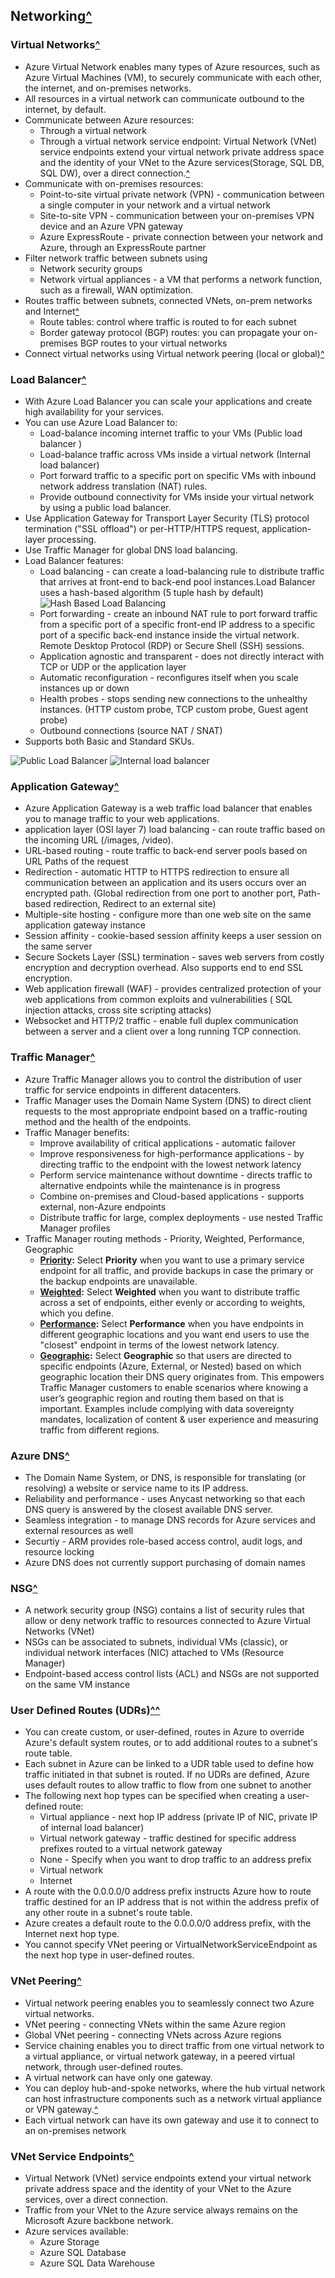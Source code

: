 ## Networking[^](https://docs.microsoft.com/en-us/azure/networking/networking-overview)


### Virtual Networks[^](https://docs.microsoft.com/en-us/azure/virtual-network/virtual-network-vnet-plan-design-arm)
* Azure Virtual Network enables many types of Azure resources, such as Azure Virtual Machines (VM), to securely communicate with each other, the internet, and on-premises networks.
* All resources in a virtual network can communicate outbound to the internet, by default.
* Communicate between Azure resources:
    * Through a virtual network
    * Through a virtual network service endpoint: Virtual Network (VNet) service endpoints extend your virtual network private address space and the identity of your VNet to the Azure services(Storage, SQL DB, SQL DW), over a direct connection.[^](https://docs.microsoft.com/en-us/azure/virtual-network/virtual-network-service-endpoints-overview)
* Communicate with on-premises resources:
    * Point-to-site virtual private network (VPN) - communication between a single computer in your network and a virtual network
    * Site-to-site VPN - communication between your on-premises VPN device and an Azure VPN gateway
    * Azure ExpressRoute - private connection between your network and Azure, through an ExpressRoute partner
* Filter network traffic between subnets using
    * Network security groups
    * Network virtual appliances - a VM that performs a network function, such as a firewall, WAN optimization.
* Routes traffic between subnets, connected VNets, on-prem networks and Internet[^](https://docs.microsoft.com/en-us/azure/virtual-network/virtual-networks-udr-overview)
    * Route tables: control where traffic is routed to for each subnet
    * Border gateway protocol (BGP) routes: you can propagate your on-premises BGP routes to your virtual networks
* Connect virtual networks using Virtual network peering (local or global)[^](https://docs.microsoft.com/en-us/azure/virtual-network/virtual-network-peering-overview)


### Load Balancer[^](https://docs.microsoft.com/en-us/azure/load-balancer/load-balancer-overview)
* With Azure Load Balancer you can scale your applications and create high availability for your services.
* You can use Azure Load Balancer to:
    * Load-balance incoming internet traffic to your VMs (Public load balancer
)
    * Load-balance traffic across VMs inside a virtual network (Internal load balancer)
    * Port forward traffic to a specific port on specific VMs with inbound network address translation (NAT) rules.
    * Provide outbound connectivity for VMs inside your virtual network by using a public load balancer.
* Use Application Gateway for Transport Layer Security (TLS) protocol termination ("SSL offload") or per-HTTP/HTTPS request, application-layer processing.
* Use Traffic Manager for global DNS load balancing.
* Load Balancer features:
    * Load balancing - can create a load-balancing rule to distribute traffic that arrives at front-end to back-end pool instances.Load Balancer uses a hash-based algorithm (5 tuple hash by default)
    ![Hash Based Load Balancing](https://docs.microsoft.com/en-us/azure/load-balancer/media/load-balancer-overview/load-balancer-distribution.png)
    * Port forwarding - create an inbound NAT rule to port forward traffic from a specific port of a specific front-end IP address to a specific port of a specific back-end instance inside the virtual network. Remote Desktop Protocol (RDP) or Secure Shell (SSH) sessions.
    * Application agnostic and transparent - does not directly interact with TCP or UDP or the application layer
    * Automatic reconfiguration - reconfigures itself when you scale instances up or down
    * Health probes - stops sending new connections to the unhealthy instances. (HTTP custom probe, TCP custom probe, Guest agent probe)
    * Outbound connections (source NAT / SNAT)
* Supports both Basic and Standard SKUs.

![Public Load Balancer](https://docs.microsoft.com/en-us/azure/load-balancer/media/load-balancer-overview/IC727496.png)
![Internal load balancer](https://docs.microsoft.com/en-us/azure/load-balancer/media/load-balancer-overview/IC744147.png)

### Application Gateway[^](https://docs.microsoft.com/en-us/azure/application-gateway/application-gateway-introduction)
* Azure Application Gateway is a web traffic load balancer that enables you to manage traffic to your web applications. 
* application layer (OSI layer 7) load balancing - can route traffic based on the incoming URL (/images, /video).
* URL-based routing - route traffic to back-end server pools based on URL Paths of the request
* Redirection - automatic HTTP to HTTPS redirection to ensure all communication between an application and its users occurs over an encrypted path. (Global redirection from one port to another port, Path-based redirection, Redirect to an external site)
* Multiple-site hosting -  configure more than one web site on the same application gateway instance
* Session affinity - cookie-based session affinity keeps a user session on the same server
* Secure Sockets Layer (SSL) termination - saves web servers from costly encryption and decryption overhead. Also supports end to end SSL encryption.
* Web application firewall (WAF) - provides centralized protection of your web applications from common exploits and vulnerabilities ( SQL injection attacks, cross site scripting attacks)
* Websocket and HTTP/2 traffic - enable full duplex communication between a server and a client over a long running TCP connection. 

### Traffic Manager[^](https://docs.microsoft.com/en-us/azure/traffic-manager/traffic-manager-overview)
* Azure Traffic Manager allows you to control the distribution of user traffic for service endpoints in different datacenters.
* Traffic Manager uses the Domain Name System (DNS) to direct client requests to the most appropriate endpoint based on a traffic-routing method and the health of the endpoints.
* Traffic Manager benefits:
    * Improve availability of critical applications - automatic failover 
    * Improve responsiveness for high-performance applications - by directing traffic to the endpoint with the lowest network latency
    * Perform service maintenance without downtime - directs traffic to alternative endpoints while the maintenance is in progress
    * Combine on-premises and Cloud-based applications - supports external, non-Azure endpoints
    * Distribute traffic for large, complex deployments - use nested Traffic Manager profiles
* Traffic Manager routing methods - Priority, Weighted, Performance, Geographic
    * **[Priority](https://docs.microsoft.com/en-us/azure/traffic-manager/traffic-manager-routing-methods#priority):** Select **Priority** when you want to use a primary service endpoint for all traffic, and provide backups in case the primary or the backup endpoints are unavailable.
    * **[Weighted](https://docs.microsoft.com/en-us/azure/traffic-manager/traffic-manager-routing-methods#weighted):** Select **Weighted** when you want to distribute traffic across a set of endpoints, either evenly or according to weights, which you define.
    * **[Performance](https://docs.microsoft.com/en-us/azure/traffic-manager/traffic-manager-routing-methods#performance):** Select **Performance** when you have endpoints in different geographic locations and you want end users to use the "closest" endpoint in terms of the lowest network latency.
    * **[Geographic](https://docs.microsoft.com/en-us/azure/traffic-manager/traffic-manager-routing-methods#geographic):** Select **Geographic** so that users are directed to specific endpoints (Azure, External, or Nested) based on which geographic location their DNS query originates from. This empowers Traffic Manager customers to enable scenarios where knowing a user’s geographic region and routing them based on that is important. Examples include complying with data sovereignty mandates, localization of content & user experience and measuring traffic from different regions.

### Azure DNS[^](https://docs.microsoft.com/en-us/azure/dns/dns-overview)
* The Domain Name System, or DNS, is responsible for translating (or resolving) a website or service name to its IP address. 
* Reliability and performance - uses Anycast networking so that each DNS query is answered by the closest available DNS server.
* Seamless integration - to manage DNS records for Azure services and external resources as well
* Securtiy - ARM provides role-based access control, audit logs, and resource locking
* Azure DNS does not currently support purchasing of domain names

### NSG[^](https://docs.microsoft.com/en-us/azure/virtual-network/virtual-networks-nsg)
* A network security group (NSG) contains a list of security rules that allow or deny network traffic to resources connected to Azure Virtual Networks (VNet)
* NSGs can be associated to subnets, individual VMs (classic), or individual network interfaces (NIC) attached to VMs (Resource Manager)
* Endpoint-based access control lists (ACL) and NSGs are not supported on the same VM instance

### User Defined Routes (UDRs)[^](https://docs.microsoft.com/en-us/azure/virtual-network/virtual-networks-udr-overview)[^](https://docs.microsoft.com/en-us/azure/virtual-network/virtual-network-scenario-udr-gw-nva)
* You can create custom, or user-defined, routes in Azure to override Azure's default system routes, or to add additional routes to a subnet's route table.
* Each subnet in Azure can be linked to a UDR table used to define how traffic initiated in that subnet is routed. If no UDRs are defined, Azure uses default routes to allow traffic to flow from one subnet to another
* The following next hop types can be specified when creating a user-defined route:
    * Virtual appliance - next hop IP address (private IP of NIC, private IP of internal load balancer)
    * Virtual network gateway - traffic destined for specific address prefixes routed to a virtual network gateway
    * None - Specify when you want to drop traffic to an address prefix
    * Virtual network
    * Internet
* A route with the 0.0.0.0/0 address prefix instructs Azure how to route traffic destined for an IP address that is not within the address prefix of any other route in a subnet's route table.
* Azure creates a default route to the 0.0.0.0/0 address prefix, with the Internet next hop type.
* You cannot specify VNet peering or VirtualNetworkServiceEndpoint as the next hop type in user-defined routes. 

### VNet Peering[^](https://docs.microsoft.com/en-us/azure/virtual-network/virtual-network-peering-overview)
* Virtual network peering enables you to seamlessly connect two Azure virtual networks.
* VNet peering - connecting VNets within the same Azure region
* Global VNet peering - connecting VNets across Azure regions
* Service chaining enables you to direct traffic from one virtual network to a virtual appliance, or virtual network gateway, in a peered virtual network, through user-defined routes.
*  A virtual network can have only one gateway.
* You can deploy hub-and-spoke networks, where the hub virtual network can host infrastructure components such as a network virtual appliance or VPN gateway.[^](https://docs.microsoft.com/en-us/azure/architecture/reference-architectures/hybrid-networking/hub-spoke)
* Each virtual network can have its own gateway and use it to connect to an on-premises network

### VNet Service Endpoints[^](https://docs.microsoft.com/en-us/azure/virtual-network/virtual-network-service-endpoints-overview)
* Virtual Network (VNet) service endpoints extend your virtual network private address space and the identity of your VNet to the Azure services, over a direct connection.
* Traffic from your VNet to the Azure service always remains on the Microsoft Azure backbone network.
* Azure services available:
    * Azure Storage
    * Azure SQL Database
    * Azure SQL Data Warehouse